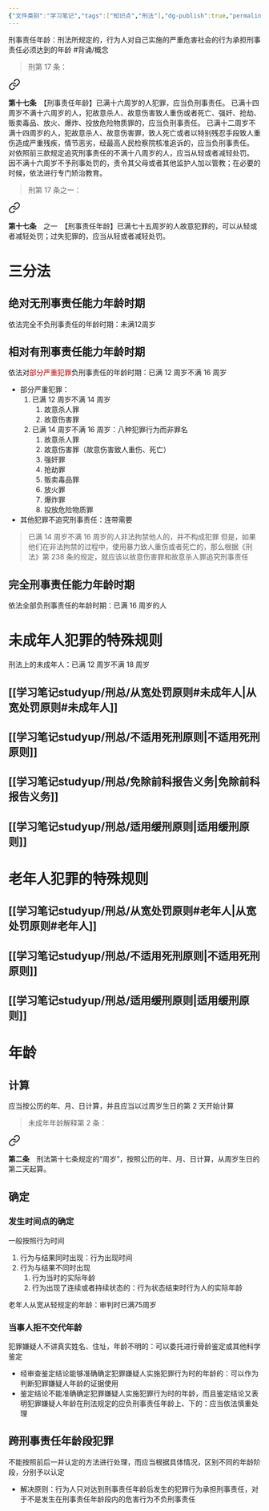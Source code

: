 ```yaml
---
{"文件类别":"学习笔记","tags":["知识点","刑法"],"dg-publish":true,"permalink":"/学习笔记studyup/刑总/刑事责任年龄/","dgPassFrontmatter":true,"created":"2024-11-01T20:05:51.581+08:00","updated":"2024-11-01T21:29:52.786+08:00"}
---
```


刑事责任年龄：刑法所规定的，行为人对自己实施的严重危害社会的行为承担刑事责任必须达到的年龄 #背诵/概念 

>刑第 17 条：
<div class="transclusion internal-embed is-loaded"><a class="markdown-embed-link" href="/////#t17" aria-label="Open link"><svg xmlns="http://www.w3.org/2000/svg" width="24" height="24" viewBox="0 0 24 24" fill="none" stroke="currentColor" stroke-width="2" stroke-linecap="round" stroke-linejoin="round" class="svg-icon lucide-link"><path d="M10 13a5 5 0 0 0 7.54.54l3-3a5 5 0 0 0-7.07-7.07l-1.72 1.71"></path><path d="M14 11a5 5 0 0 0-7.54-.54l-3 3a5 5 0 0 0 7.07 7.07l1.71-1.71"></path></svg></a><div class="markdown-embed">



**第十七条**　【刑事责任年龄】已满十六周岁的人犯罪，应当负刑事责任。
已满十四周岁不满十六周岁的人，犯故意杀人、故意伤害致人重伤或者死亡、强奸、抢劫、贩卖毒品、放火、爆炸、投放危险物质罪的，应当负刑事责任。
已满十二周岁不满十四周岁的人，犯故意杀人、故意伤害罪，致人死亡或者以特别残忍手段致人重伤造成严重残疾，情节恶劣，经最高人民检察院核准追诉的，应当负刑事责任。
对依照前三款规定追究刑事责任的不满十八周岁的人，应当从轻或者减轻处罚。
因不满十六周岁不予刑事处罚的，责令其父母或者其他监护人加以管教；在必要的时候，依法进行专门矫治教育。 

</div></div>


>刑第 17 条之一：
<div class="transclusion internal-embed is-loaded"><a class="markdown-embed-link" href="/////#t17-1" aria-label="Open link"><svg xmlns="http://www.w3.org/2000/svg" width="24" height="24" viewBox="0 0 24 24" fill="none" stroke="currentColor" stroke-width="2" stroke-linecap="round" stroke-linejoin="round" class="svg-icon lucide-link"><path d="M10 13a5 5 0 0 0 7.54.54l3-3a5 5 0 0 0-7.07-7.07l-1.72 1.71"></path><path d="M14 11a5 5 0 0 0-7.54-.54l-3 3a5 5 0 0 0 7.07 7.07l1.71-1.71"></path></svg></a><div class="markdown-embed">



**第十七条**　之一　【刑事责任年龄】已满七十五周岁的人故意犯罪的，可以从轻或者减轻处罚；过失犯罪的，应当从轻或者减轻处罚。 

</div></div>


# 三分法
## 绝对无刑事责任能力年龄时期
依法完全不负刑事责任的年龄时期：未满12周岁
## 相对有刑事责任能力年龄时期
依法对<font color="#c00000">部分严重犯罪</font>负刑事责任的年龄时期：已满 12 周岁不满 16 周岁
- 部分严重犯罪：
	1. 已满 12 周岁不满 14 周岁
		1. 故意杀人罪
		2. 故意伤害罪
	2. 已满 14 周岁不满 16 周岁：八种犯罪行为而非罪名
		1. 故意杀人罪
		2. 故意伤害罪（故意伤害致人重伤、死亡）
		3. 强奸罪
		4. 抢劫罪
		5. 贩卖毒品罪
		6. 放火罪
		7. 爆炸罪
		8. 投放危险物质罪
- 其他犯罪不追究刑事责任：连带需要
>已满 14 周岁不满 16 周岁的人非法拘禁他人的，并不构成犯罪
>但是，如果他们在非法拘禁的过程中，使用暴力致人重伤或者死亡的，那么根据《刑法》第 238 条的规定，就应该以故意伤害罪和故意杀人罪追究刑事责任

## 完全刑事责任能力年龄时期
依法全部负刑事责任的年龄时期：已满 16 周岁的人
# 未成年人犯罪的特殊规则
刑法上的未成年人：已满 12 周岁不满 18 周岁
## [[学习笔记studyup/刑总/从宽处罚原则#未成年人\|从宽处罚原则#未成年人]]
## [[学习笔记studyup/刑总/不适用死刑原则\|不适用死刑原则]]
## [[学习笔记studyup/刑总/免除前科报告义务\|免除前科报告义务]]
## [[学习笔记studyup/刑总/适用缓刑原则\|适用缓刑原则]]
# 老年人犯罪的特殊规则
## [[学习笔记studyup/刑总/从宽处罚原则#老年人\|从宽处罚原则#老年人]]
## [[学习笔记studyup/刑总/不适用死刑原则\|不适用死刑原则]]
## [[学习笔记studyup/刑总/适用缓刑原则\|适用缓刑原则]]
# 年龄
## 计算
应当按公历的年、月、日计算，并且应当以过周岁生日的第 2 天开始计算
>未成年年龄解释第 2 条：
<div class="transclusion internal-embed is-loaded"><a class="markdown-embed-link" href="////#t2" aria-label="Open link"><svg xmlns="http://www.w3.org/2000/svg" width="24" height="24" viewBox="0 0 24 24" fill="none" stroke="currentColor" stroke-width="2" stroke-linecap="round" stroke-linejoin="round" class="svg-icon lucide-link"><path d="M10 13a5 5 0 0 0 7.54.54l3-3a5 5 0 0 0-7.07-7.07l-1.72 1.71"></path><path d="M14 11a5 5 0 0 0-7.54-.54l-3 3a5 5 0 0 0 7.07 7.07l1.71-1.71"></path></svg></a><div class="markdown-embed">



**第二条**　刑法第十七条规定的“周岁”，按照公历的年、月、日计算，从周岁生日的第二天起算。 

</div></div>

## 确定
### 发生时间点的确定
一般按照行为时间
1. 行为与结果同时出现：行为出现时间
2. 行为与结果不同时出现
	1. 行为当时的实际年龄
	2. 行为出现了连续或者持续状态的：行为状态结束时行为人的实际年龄

老年人从宽从轻规定的年龄：审判时已满75周岁
### 当事人拒不交代年龄
犯罪嫌疑人不讲真实姓名、住址，年龄不明的：可以委托进行骨龄鉴定或其他科学鉴定
- 经审查鉴定结论能够准确确定犯罪嫌疑人实施犯罪行为时的年龄的：可以作为判断犯罪嫌疑人年龄的证据使用
- 鉴定结论不能准确确定犯罪嫌疑人实施犯罪行为时的年龄，而且鉴定结论又表明犯罪嫌疑人年龄在刑法规定的应负刑事责任年龄上、下的：应当依法慎重处理
## 跨刑事责任年龄段犯罪
不能按照前后一并认定的方法进行处理，而应当根据具体情况，区别不同的年龄阶段，分别予以认定
- 解决原则：行为人只对达到刑事责任年龄后发生的犯罪行为承担刑事责任，对于不是发生在刑事责任年龄段内的危害行为不负刑事责任
